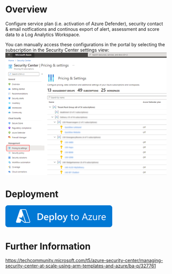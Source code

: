 # Overview
Configure service plan (i.e. activation of Azure Defender), security contact & email notfications and continous export of alert, assessment and score data to a Log Analytics Workspace.

You can manually access these configurations in the portal by selecting the subscription in the Security Center settings view:
![](./security-center.subscription-configurations.png)

# Deployment
[![Deploy to Azure](https://github.com/garaio/AzureRecipes/raw/master/Resources/deploybutton.svg?sanitize=true)](https://portal.azure.com/#create/Microsoft.Template/uri/https%3A%2F%2Fraw.githubusercontent.com%2Fgaraio%2FAzureRecipes%2Fmaster%2FSnippets%2FARM%2Fsecurity-center-configurations-for-subsription%2Fazuredeploy.json)

# Further Information
https://techcommunity.microsoft.com/t5/azure-security-center/managing-security-center-at-scale-using-arm-templates-and-azure/ba-p/327761